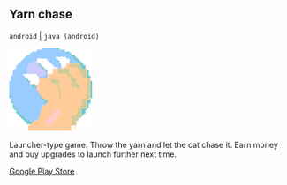 ## Yarn chase

`android` | `java (android)`

<img id="icon" src="/images/icon_yarn-chase.png" alt="Yarn Chase icon"/>

Launcher-type game.
Throw the yarn and let the cat chase it.
Earn money and buy upgrades to launch further next time.

<a class="button" href="https://play.google.com/store/apps/details?id=com.darkdimension.yarn_chase">Google Play Store</a>
